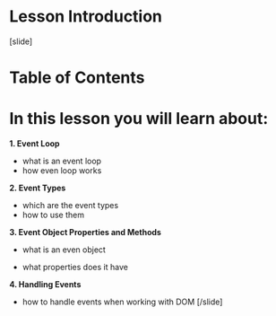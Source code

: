 # Lesson Introduction

[slide]
# Table of Contents

# In this lesson you will learn about:

**1. Event Loop**

- what is an event loop
- how even loop works

**2. Event Types**

- which are the event types
- how to use them

**3. Event Object Properties and Methods**

- what is an even object

- what properties does it have

**4. Handling Events**

- how to handle events when working with DOM
[/slide]